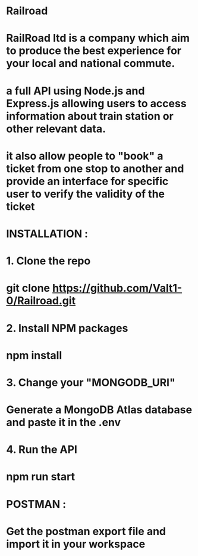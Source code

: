 # Railroad 

# RailRoad ltd is a company which aim to produce the best experience for your local and national commute.
# a full API using Node.js and Express.js allowing users to access information about train station or other relevant data.
# it also allow people to "book" a ticket from one stop to another and provide an interface for specific user to verify the validity of the ticket

# INSTALLATION :
# 1. Clone the repo
# git clone https://github.com/Valt1-0/Railroad.git

# 2. Install NPM packages
# npm install

# 3. Change your "MONGODB_URI"
# Generate a MongoDB Atlas database and paste it in the .env

# 4. Run the API
# npm run start

# POSTMAN :
# Get the postman export file and import it in your workspace


